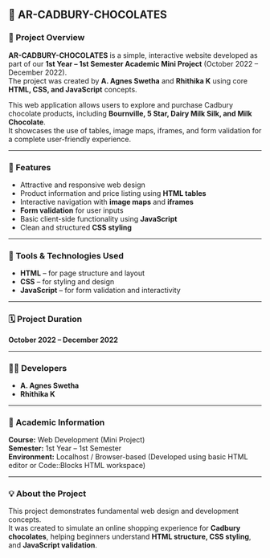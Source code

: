## 🍫 AR-CADBURY-CHOCOLATES  

### 📘 Project Overview  
**AR-CADBURY-CHOCOLATES** is a simple, interactive website developed as part of our **1st Year – 1st Semester Academic Mini Project** (October 2022 – December 2022).  
The project was created by **A. Agnes Swetha** and **Rhithika K** using core **HTML, CSS, and JavaScript** concepts.  

This web application allows users to explore and purchase Cadbury chocolate products, including **Bournville, 5 Star, Dairy Milk Silk, and Milk Chocolate**.  
It showcases the use of tables, image maps, iframes, and form validation for a complete user-friendly experience.

---

### 🎯 Features  
- Attractive and responsive web design  
- Product information and price listing using **HTML tables**  
- Interactive navigation with **image maps** and **iframes**  
- **Form validation** for user inputs  
- Basic client-side functionality using **JavaScript**  
- Clean and structured **CSS styling**

---

### 🧰 Tools & Technologies Used  
- **HTML** – for page structure and layout  
- **CSS** – for styling and design  
- **JavaScript** – for form validation and interactivity  

---

### 🗓️ Project Duration  
**October 2022 – December 2022**

---

### 👩‍💻 Developers  
- **A. Agnes Swetha**  
- **Rhithika K**

---

### 🏫 Academic Information  
**Course:** Web Development (Mini Project)  
**Semester:** 1st Year – 1st Semester  
**Environment:** Localhost / Browser-based (Developed using basic HTML editor or Code::Blocks HTML workspace)

---

### 💡 About the Project  
This project demonstrates fundamental web design and development concepts.  
It was created to simulate an online shopping experience for **Cadbury chocolates**, helping beginners understand **HTML structure, CSS styling**, and **JavaScript validation**.
